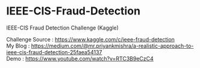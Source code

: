 # IEEE-CIS-Fraud-Detection
IEEE-CIS Fraud Detection Challenge (Kaggle)

Challenge Source : https://www.kaggle.com/c/ieee-fraud-detection
<br>
My Blog : https://medium.com/@mr.priyankmishra/a-realistic-approach-to-ieee-cis-fraud-detection-25faea54137
<br>
Demo : https://www.youtube.com/watch?v=RTC3B9eCzC4
